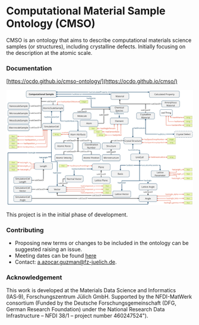 # Computational Material Sample Ontology (CMSO)
CMSO is an ontology that aims to describe computational materials science samples (or structures), including crystalline defects. Initially focusing on the description at the atomic scale.

### Documentation
[https://ocdo.github.io/cmso-ontology/](https://ocdo.github.io/cmso/)

![Schematic representation of CMSO](images/CMSO.jpg)

This project is in the initial phase of development. 

### Contributing
- Proposing new terms or changes to be included in the ontology can be suggested raising an issue.
- Meeting dates can be found [here](https://github.com/Materials-Data-Science-and-Informatics/cmso-ontology/wiki)
- Contact: [a.azocar.guzman@fz-juelich.de](mailto:a.azocar.guzman@fz-juelich.de).

### Acknowledgement
This work is developed at the Materials Data Science and Informatics (IAS‑9), Forschungszentrum Jülich GmbH. Supported by the NFDI-MatWerk consortium (Funded by the Deutsche Forschungsgemeinschaft (DFG, German Research Foundation) under the National Research Data Infrastructure – NFDI 38/1 – project number 460247524"). 

